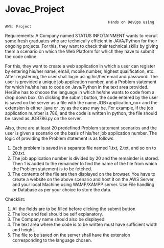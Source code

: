 # Jovac_Project


                                                   Hands on DevOps using AWS: Project
                                                                      
                                                                      
Requirements:
A Company named STATUS INFOTAINMENT wants to recruit some fresh graduates who are 
technically efficient in JAVA/Python for their ongoing projects. For this, they want to check their 
technical skills by giving them a scenario on which the Web Platform for which they have to 
submit the code online. 


For this, they want to create a web application in which a user can register by entering his/her 
name, email, mobile number, highest qualification, etc. After registering, the user shall login 
using his/her email and password. The user is provided a unique job application number, and a 
Problem statement for which he/she has to code on Java/Python in the text area provided. 
He/She has to choose the language in which he/she wants to code from a drop down box. On 
clicking the submit button, the code entered by the user is saved on the server as a file with the 
name JOB<application_no> and the extension is either .java or .py as the case may be. For 
example, if the job application number is 786, and the code is written in python, the file should 
be saved as JOB786.py on the server.


Also, there are at least 20 predefined Problem statement scenarios and the user is given a 
scenario on the basis of his/her job application number. The logic of providing the Problem 
statement is as follows:
1. Each problem is saved in a separate file named 1.txt, 2.txt, and so on to 20.txt.
2. The job application number is divided by 20 and the remainder is stored. Then 1 is added to 
the remainder to find the name of the file from which the Problem statement is to be fetched.
3. The contents of the file are then displayed on the browser.
You have to create a website on the above scenario and host it on the AWS Server and your 
local Machine using WAMP/XAMPP server. Use File handling or Database as per your choice to 
store the data.


Checklist:
1. All the fields are to be filled before clicking the submit button.
2. The look and feel should be self explanatory.
3. The Company name should also be displayed.
4. The text area where the code is to be written must have sufficient width and height.
5. The file to be saved on the server shall have the extension corresponding to the language chosen.
